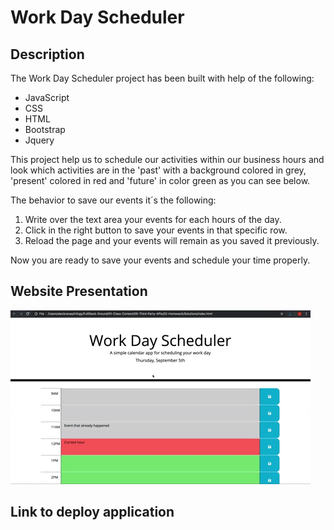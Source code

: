 # Work Day Scheduler

## Description

The Work Day Scheduler project has been built with help of the following:

* JavaScript
* CSS
* HTML
* Bootstrap
* Jquery

This project help us to schedule our activities within our business hours and look which activities are in the 'past' with a background colored in grey, 'present' colored in red and 'future' in color green as you can see below. 

The behavior to save our events it´s the following:

1. Write over the text area your events for each hours of the day.
2. Click in the right button to save your events in that specific row.
3. Reload the page and your events will remain as you saved it previously.

Now you are ready to save your events and schedule your time properly.

## Website Presentation

![Work-Day-Scheduler](./Assets/05-third-party-apis-homework-demo.gif)

## Link to deploy application